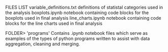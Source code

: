 FILES LIST
variable_definitions.txt
    definitions of statistal categories used in the analysis
boxplots.ipynb
    notebook containing code blocks for the boxplots used in final analysis
line_charts.ipynb
    notebook containing code blocks for the line charts used in final analysis

FOLDER> 'programs'
    Contains .ipynb notebook files which serve as examples of the types of python programs written to assist with data aggregation, cleaning and merging.